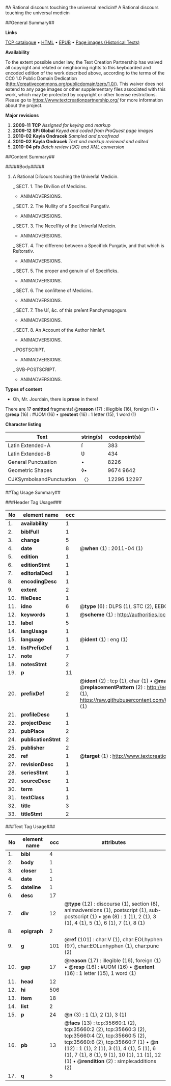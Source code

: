 #A Rational discours touching the universal medicin#
A Rational discours touching the universal medicin

##General Summary##

**Links**

[TCP catalogue](http://www.ota.ox.ac.uk/tcp/)  • 
[HTML](http://tei.it.ox.ac.uk/tcp/Texts-HTML/free/A58/A58094.html)  • 
[EPUB](http://tei.it.ox.ac.uk/tcp/Texts-EPUB/free/A58/A58094.epub) • 
[Page images (Historical Texts)](https://historicaltexts.jisc.ac.uk/eebo-99831197e)

**Availability**

To the extent possible under law, the Text Creation Partnership has waived all copyright and related or neighboring rights to this keyboarded and encoded edition of the work described above, according to the terms of the CC0 1.0 Public Domain Dedication (http://creativecommons.org/publicdomain/zero/1.0/). This waiver does not extend to any page images or other supplementary files associated with this work, which may be protected by copyright or other license restrictions. Please go to https://www.textcreationpartnership.org/ for more information about the project.

**Major revisions**

1. __2009-11__ __TCP__ *Assigned for keying and markup*
1. __2009-12__ __SPi Global__ *Keyed and coded from ProQuest page images*
1. __2010-02__ __Kayla Ondracek__ *Sampled and proofread*
1. __2010-02__ __Kayla Ondracek__ *Text and markup reviewed and edited*
1. __2010-04__ __pfs__ *Batch review (QC) and XML conversion*

##Content Summary##

#####Body#####

1. A Rational Diſcours touching the Ʋniverſal Medicin.

    _ SECT. 1. The Diviſion of Medicins.

      * ANIMADVERSIONS.

    _ SECT. 2. The Nullity of a Specifical Pungativ.

      * ANIMADVERSIONS.

    _ SECT. 3. The Neceſſity of the Univerſal Medicin.

      * ANIMADVERSIONS.

    _ SECT. 4. The differenc between a Specifick Purgativ, and that which is Reſtorativ.

      * ANIMADVERSIONS.

    _ SECT. 5. The proper and genuin uſ of Specificks.

      * ANIMADVERSIONS.

    _ SECT. 6. The conſiſtene of Medicins.

      * ANIMADVERSIONS.

    _ SECT. 7. The Uſ, &c. of this preſent Panchymagogum.

      * ANIMADVERSIONS.

    _ SECT. 8. An Account of the Author himſelf.

      * ANIMADVERSIONS.

    _ POSTSCRIPT.

      * ANIMADVERSIONS.

    _ SVB-POSTSCRIPT.

      * ANIMADVERSIONS.

**Types of content**

  * Oh, Mr. Jourdain, there is **prose** in there!

There are 17 **omitted** fragments! 
 @__reason__ (17) : illegible (16), foreign (1)  •  @__resp__ (16) : #UOM (16)  •  @__extent__ (16) : 1 letter (15), 1 word (1)

**Character listing**


|Text|string(s)|codepoint(s)|
|---|---|---|
|Latin Extended-A|ſ|383|
|Latin Extended-B|Ʋ|434|
|General Punctuation|•|8226|
|Geometric Shapes|◊▪|9674 9642|
|CJKSymbolsandPunctuation|〈〉|12296 12297|

##Tag Usage Summary##

###Header Tag Usage###

|No|element name|occ|attributes|
|---|---|---|---|
|1.|__availability__|1||
|2.|__biblFull__|1||
|3.|__change__|5||
|4.|__date__|8| @__when__ (1) : 2011-04 (1)|
|5.|__edition__|1||
|6.|__editionStmt__|1||
|7.|__editorialDecl__|1||
|8.|__encodingDesc__|1||
|9.|__extent__|2||
|10.|__fileDesc__|1||
|11.|__idno__|6| @__type__ (6) : DLPS (1), STC (2), EEBO-CITATION (1), PROQUEST (1), VID (1)|
|12.|__keywords__|1| @__scheme__ (1) : http://authorities.loc.gov/ (1)|
|13.|__label__|5||
|14.|__langUsage__|1||
|15.|__language__|1| @__ident__ (1) : eng (1)|
|16.|__listPrefixDef__|1||
|17.|__note__|7||
|18.|__notesStmt__|2||
|19.|__p__|11||
|20.|__prefixDef__|2| @__ident__ (2) : tcp (1), char (1)  •  @__matchPattern__ (2) : ([0-9\-]+):([0-9IVX]+) (1), (.+) (1)  •  @__replacementPattern__ (2) : http://eebo.chadwyck.com/downloadtiff?vid=$1&page=$2 (1), https://raw.githubusercontent.com/textcreationpartnership/Texts/master/tcpchars.xml#$1 (1)|
|21.|__profileDesc__|1||
|22.|__projectDesc__|1||
|23.|__pubPlace__|2||
|24.|__publicationStmt__|2||
|25.|__publisher__|2||
|26.|__ref__|1| @__target__ (1) : http://www.textcreationpartnership.org/docs/. (1)|
|27.|__revisionDesc__|1||
|28.|__seriesStmt__|1||
|29.|__sourceDesc__|1||
|30.|__term__|1||
|31.|__textClass__|1||
|32.|__title__|3||
|33.|__titleStmt__|2||


###Text Tag Usage###

|No|element name|occ|attributes|
|---|---|---|---|
|1.|__bibl__|4||
|2.|__body__|1||
|3.|__closer__|1||
|4.|__date__|1||
|5.|__dateline__|1||
|6.|__desc__|17||
|7.|__div__|12| @__type__ (12) : discourse (1), section (8), animadversions (1), postscript (1), sub-postscript (1)  •  @__n__ (8) : 1 (1), 2 (1), 3 (1), 4 (1), 5 (1), 6 (1), 7 (1), 8 (1)|
|8.|__epigraph__|2||
|9.|__g__|101| @__ref__ (101) : char:V (1), char:EOLhyphen (97), char:EOLunhyphen (1), char:punc (2)|
|10.|__gap__|17| @__reason__ (17) : illegible (16), foreign (1)  •  @__resp__ (16) : #UOM (16)  •  @__extent__ (16) : 1 letter (15), 1 word (1)|
|11.|__head__|12||
|12.|__hi__|506||
|13.|__item__|18||
|14.|__list__|2||
|15.|__p__|24| @__n__ (3) : 1 (1), 2 (1), 3 (1)|
|16.|__pb__|13| @__facs__ (13) : tcp:35660:1 (2), tcp:35660:2 (2), tcp:35660:3 (2), tcp:35660:4 (2), tcp:35660:5 (2), tcp:35660:6 (2), tcp:35660:7 (1)  •  @__n__ (12) : 1 (1), 2 (1), 3 (1), 4 (1), 5 (1), 6 (1), 7 (1), 8 (1), 9 (1), 10 (1), 11 (1), 12 (1)  •  @__rendition__ (2) : simple:additions (2)|
|17.|__q__|5||
